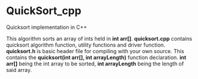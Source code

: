 # QuickSort_cpp
Quicksort implementation in C++

This algorithm sorts an array of ints held in **int arr[]**.
**quicksort.cpp** contains quicksort algorithm function, utility functions and driver function.
**quicksort.h** is basic header file for compiling with your own source. This contains the **quicksort(int arr[], int arrayLength)** function declaration.
  **int arr[]** being the int array to be sorted,
  **int arrayLength** being the length of said array.
